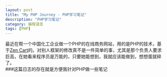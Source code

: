 ```yaml
---
layout: post
title: "My PHP Journey - PHP学习笔记"
description: "PHP学习笔记"
category: 编程语言
tags: [PHP]
---
```


最近在帮一个中国化工企业做一个PHP的在线商务网站，用的是PHP的技术，基于[Zen Cart](http://www.zen-cart.com/ "Zen Cart")的。对别人框架的修改真不是一件简单的事，尤其是那个负责人要求巨高，在她看来程序员是万能的，只要她能想到，我就应该能做到，想想蛋就碎了。    
###这篇日志的存在就是方便我针对PHP做一些笔记       
